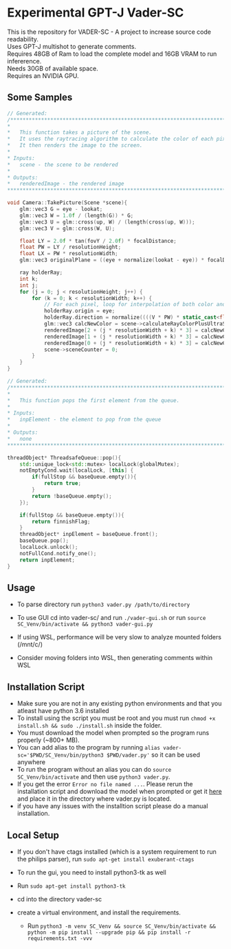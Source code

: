 # Experimental GPT-J Vader-SC
This is the repository for VADER-SC - A project to increase source code readability. <br />
Uses GPT-J multishot to generate comments. <br />
Requires 48GB of Ram to load the complete model and 16GB VRAM to run infererence. <br />
Needs 30GB of available space. <br />
Requires an NVIDIA GPU.<br />

## Some Samples
```C++
// Generated: 
/*******************************************************************************
* 
*   This function takes a picture of the scene.
*   It uses the raytracing algorithm to calculate the color of each pixel.
*   It then renders the image to the screen.
*
* Inputs:
*   scene - the scene to be rendered
*
* Outputs:
*   renderedImage - the rendered image
*******************************************************************************/

void Camera::TakePicture(Scene *scene){
	glm::vec3 G = eye - lookat;
	glm::vec3 W = 1.0f / (length(G)) * G;
	glm::vec3 U = glm::cross(up, W) / (length(cross(up, W)));
	glm::vec3 V = glm::cross(W, U);

	float LY = 2.0f * tan(fovY / 2.0f) * focalDistance;
	float PW = LY / resolutionHeight;
	float LX = PW * resolutionWidth;
	glm::vec3 originalPlane = ((eye + normalize(lookat - eye)) * focalDistance) - ((LX / 2) * U) - ((LY / 2) * V);

	ray holderRay;
	int k;
	int j;
	for (j = 0; j < resolutionHeight; j++) {
		for (k = 0; k < resolutionWidth; k++) {
			// For each pixel, loop for interpolation of both color and ray
			holderRay.origin = eye;
			holderRay.direction = normalize((((V * PW) * static_cast<float>(j + 0.5) + ((U * PW) * static_cast<float>(k + 0.5)) + originalPlane)) - eye);
			glm::vec3 calcNewColor = scene->calculateRayColorPlusUltraStyle(0, INFINITY, holderRay);
			renderedImage[2 + (j * resolutionWidth + k) * 3] = calcNewColor[2]; // b
			renderedImage[1 + (j * resolutionWidth + k) * 3] = calcNewColor[1]; // g
			renderedImage[0 + (j * resolutionWidth + k) * 3] = calcNewColor[0]; // r
			scene->sceneCounter = 0;
		}
	}
}
```

```C++
// Generated: 
/*******************************************************************************
* 
*   This function pops the first element from the queue.
*
* Inputs:
*   inpElement - the element to pop from the queue
*
* Outputs:
*   none
*******************************************************************************/

threadObject* ThreadsafeQueue::pop(){
	std::unique_lock<std::mutex> localLock(globalMutex);
	notEmptyCond.wait(localLock, [this] { 
		if(fullStop && baseQueue.empty()){
			return true;
		} 
		return !baseQueue.empty(); 
	});

	if(fullStop && baseQueue.empty()){
		return finnishFlag;
	}
	threadObject* inpElement = baseQueue.front();
	baseQueue.pop();
	localLock.unlock();
	notFullCond.notify_one();
	return inpElement;
}
```


## Usage
* To parse directory run ```python3 vader.py /path/to/directory```

* To use GUI cd into vader-sc/ and run ```./vader-gui.sh``` or run ```source SC_Venv/bin/activate && python3 vader-gui.py```

* If using WSL, performance will be very slow to analyze mounted folders (/mnt/c/)
* Consider moving folders into WSL, then generating comments within WSL

## Installation Script
* Make sure you are not in any existing python environments and that you atleast have python 3.6 installed
* To install using the script you must be root and you must run ```chmod +x install.sh && sudo ./install.sh``` inside the folder.
* You must download the model when prompted so the program runs properly (~800+ MB).
* You can add alias to the program by running ```alias vader-sc='$PWD/SC_Venv/bin/python3 $PWD/vader.py'``` so it can be used anywhere
* To run the program without an alias you can do ```source SC_Venv/bin/activate``` and then use ```python3 vader.py```.
* If you get the error ```Error no file named ...```. Please rerun the installation script and download the model when prompted or get it [here](https://storage.googleapis.com/model_bucket_for_capstone_tamu/pytorch_model.bin) and place it in the directory where vader.py is located.
* if you have any issues with the installtion script please do a manual installation.

## Local Setup 
* If you don't have ctags installed (which is a system requirement to run the philips parser), run ```sudo apt-get install exuberant-ctags```

* To run the gui, you need to install python3-tk as well
* Run ```sudo apt-get install python3-tk```

* cd into the directory vader-sc 

* create a virtual environment, and install the requirements. 
  * Run ```python3 -m venv SC_Venv && source SC_Venv/bin/activate && python -m pip install --upgrade pip && pip install -r requirements.txt -vvv```     
